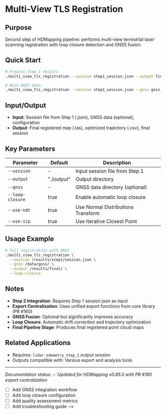 # Multi-View TLS Registration

## Purpose
Second step of HDMapping pipeline: performs multi-view terrestrial laser scanning registration with loop closure detection and GNSS fusion.

## Quick Start
```bash
# Process Step 1 results
./multi_view_tls_registration --session step1_session.json --output final_results/

# With GNSS data
./multi_view_tls_registration --session step1_session.json --gnss gnss_data/ --output results/
```

## Input/Output
- **Input**: Session file from Step 1 (.json), GNSS data (optional), configuration
- **Output**: Final registered map (.las), optimized trajectory (.csv), final session

## Key Parameters
| Parameter | Default | Description |
|-----------|---------|-------------|
| `--session` | - | Input session file from Step 1 |
| `--output` | "./output" | Output directory |
| `--gnss` | - | GNSS data directory (optional) |
| `--loop-closure` | true | Enable automatic loop closure |
| `--use-ndt` | true | Use Normal Distributions Transform |
| `--use-icp` | true | Use Iterative Closest Point |

## Usage Example
```bash
# Full registration with GNSS
./multi_view_tls_registration \
  --session /results/step1/session.json \
  --gnss /data/gnss/ \
  --output /results/final/ \
  --loop-closure
```

## Notes
- **Step 2 Integration**: Requires Step 1 session.json as input
- **Export Centralization**: Uses unified export functions from core library (PR #160)  
- **GNSS Fusion**: Optional but significantly improves accuracy
- **Loop Closure**: Automatic drift correction and trajectory optimization
- **Final Pipeline Stage**: Produces final registered point cloud maps

## Related Applications
- Requires: `lidar_odometry_step_1` output session
- Outputs compatible with: Various export and analysis tools

---
*Documentation status: ✅ Updated for HDMapping v0.85.0 with PR #160 export centralization*
- [ ] Add GNSS integration workflow
- [ ] Add loop closure configuration
- [ ] Add quality assessment metrics
- [ ] Add troubleshooting guide
-->

